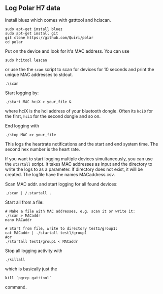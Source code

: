 ## Log Polar H7 data

Install bluez which comes with gatttool and hciscan.

```
sudo apt-get install bluez
sudo apt-get install git
git clone https://github.com/Quiri/polar
cd polar
```

Put on the device and look for it's MAC address. You can use

```
sudo hcitool lescan
```

or use the the `scan` script to scan for devices for 10 seconds and print the unique MAC addresses to stdout.

```
.\scan
```

Start logging by:
```
./start MAC hciX > your_file &
```
where hciX is the hci address of your bluetooth dongle. Often its `hci0` for the first, `hci1` for the second dongle and so on.


End logging with
```
./stop MAC >> your_file
```

This logs the heartrate notifications and the start and end system time.
The second hex number is the heart rate.


If you want to start logging multiple devices simultaneously, you can use the `startall` script. It takes MAC addresses as input and the directory to write the logs to as a parameter. If directory does not exist, it will be created. The logfile have the names MACaddress.csv.

Scan MAC addr. and start logging for all found devices:
```
./scan | /.startall .
```

Start all from a file:
```
# Make a file with MAC addresses, e.g. scan it or write it:
./scan > MACaddr
nano MACaddr

# Start from file, write to directory test1/group1:
cat MACaddr | ./startall test1/group1
#or
./startall test1/group1 < MACaddr
```

Stop all logging activity with
```
./killall
```

which is basically just the
```
kill `pgrep gatttool`
```

command.
